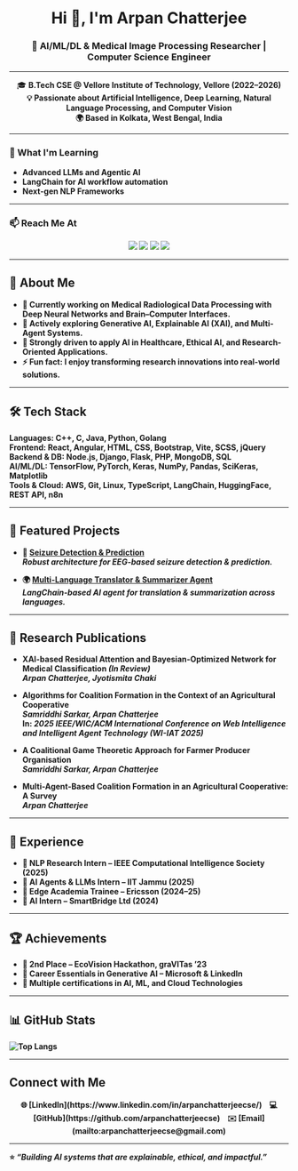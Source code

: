 <h1 align="center">Hi 👋, I'm Arpan Chatterjee</h1>
<h3 align="center">🚀 AI/ML/DL & Medical Image Processing Researcher | Computer Science Engineer</h3>

---

<p align="center">
  🎓 <b>B.Tech CSE<b> @ Vellore Institute of Technology, Vellore (2022–2026) <br>
  💡 Passionate about <b>Artificial Intelligence, Deep Learning, Natural Language Processing, and Computer Vision</b><br>
  🌍 Based in <b>Kolkata, West Bengal, India</b><br>
</p>

---

### 🌱 What I'm Learning  
- Advanced **LLMs** and **Agentic AI**  
- **LangChain** for AI workflow automation  
- Next-gen **NLP Frameworks**  

---

### 📫 Reach Me At  
<p align="center">
  <a href="mailto:arpanchatterjeecse@gmail.com"><img src="https://img.shields.io/badge/Email-D14836?style=for-the-badge&logo=gmail&logoColor=white"/></a>
  <a href="https://linkedin.com/in/arpanchatterjeecse"><img src="https://img.shields.io/badge/LinkedIn-0077B5?style=for-the-badge&logo=linkedin&logoColor=white"/></a>
  <a href="https://kaggle.com/arpanchatterjee2404"><img src="https://img.shields.io/badge/Kaggle-20BEFF?style=for-the-badge&logo=kaggle&logoColor=white"/></a>
  <a href="https://github.com/arpanchatterjeecse"><img src="https://img.shields.io/badge/GitHub-100000?style=for-the-badge&logo=github&logoColor=white"/></a>
</p>


---

## 🚀 About Me  
- 🔭 Currently working on **Medical Radiological Data Processing** with Deep Neural Networks and Brain–Computer Interfaces.  
- 🌱 Actively exploring **Generative AI, Explainable AI (XAI), and Multi-Agent Systems**.  
- 🎯 Strongly driven to apply **AI in Healthcare, Ethical AI, and Research-Oriented Applications**.  
- ⚡ Fun fact: I enjoy transforming **research innovations** into **real-world solutions**.  

---

## 🛠️ Tech Stack  
**Languages:** C++, C, Java, Python, Golang  
**Frontend:** React, Angular, HTML, CSS, Bootstrap, Vite, SCSS, jQuery  
**Backend & DB:** Node.js, Django, Flask, PHP, MongoDB, SQL  
**AI/ML/DL:** TensorFlow, PyTorch, Keras, NumPy, Pandas, SciKeras, Matplotlib  
**Tools & Cloud:** AWS, Git, Linux, TypeScript, LangChain, HuggingFace, REST API, n8n  

---

## 📌 Featured Projects  
- 🧠 [**Seizure Detection & Prediction**](https://github.com/arpanchatterjeecse/eeg-bci-project-)  
   *Robust architecture for EEG-based seizure detection & prediction.*  

- 🌍 [**Multi-Language Translator & Summarizer Agent**](https://github.com/arpanchatterjeecse/Translator-and-Summarizer-Agent)  
   *LangChain-based AI agent for translation & summarization across languages.*  

---
## 📑 Research Publications  

- **XAI-based Residual Attention and Bayesian-Optimized Network for Medical Classification** *(In Review)*  
  *Arpan Chatterjee, Jyotismita Chaki*  

- **Algorithms for Coalition Formation in the Context of an Agricultural Cooperative**  
  *Samriddhi Sarkar, Arpan Chatterjee*  
  In: *2025 IEEE/WIC/ACM International Conference on Web Intelligence and Intelligent Agent Technology (WI-IAT 2025)*  

- **A Coalitional Game Theoretic Approach for Farmer Producer Organisation**  
  *Samriddhi Sarkar, Arpan Chatterjee*  

- **Multi-Agent-Based Coalition Formation in an Agricultural Cooperative: A Survey**  
  *Arpan Chatterjee*

---

## 💼 Experience  
- 🔹 **NLP Research Intern** – IEEE Computational Intelligence Society (2025)  
- 🔹 **AI Agents & LLMs Intern** – IIT Jammu (2025)  
- 🔹 **Edge Academia Trainee** – Ericsson (2024–25)  
- 🔹 **AI Intern** – SmartBridge Ltd (2024)  

---

## 🏆 Achievements  
- 🥈 **2nd Place** – EcoVision Hackathon, graVITas ’23  
- 📜 **Career Essentials in Generative AI** – Microsoft & LinkedIn  
- 📌 Multiple certifications in **AI, ML, and Cloud Technologies**  

---

## 📊 GitHub Stats  
![Top Langs](https://github-readme-stats.vercel.app/api/top-langs/?username=arpanchatterjeecse&layout=compact&theme=radical)  

---
## Connect with Me
<p align="center">
  🌐 [LinkedIn](https://www.linkedin.com/in/arpanchatterjeecse/)&nbsp;&nbsp;&nbsp;
  💻 [GitHub](https://github.com/arpanchatterjeecse)&nbsp;&nbsp;&nbsp;
  ✉️ [Email](mailto:arpanchatterjeecse@gmail.com)
</p>

---
⭐️ *“Building AI systems that are explainable, ethical, and impactful.”*  
